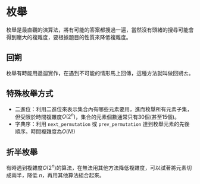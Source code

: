 # 枚舉

枚舉是最直觀的演算法，將有可能的答案都搜過一遍，當然沒有頭緒的搜尋可能會得到龐大的複雜度，要根據題目的性質來降低複雜度。

## 回朔

枚舉有時能用遞迴實作，在遇到不可能的情形馬上回傳，這種方法就叫做回朔ㄊ。

## 特殊枚舉方式

-   二進位：利用二進位來表示集合內有哪些元素要用，進而枚舉所有元素子集，但受限於時間複雜度$O(2^n)$，集合的元素個數通常只有30個(甚至15個)。   
-   字典序：利用 `next_permutation` 或 `prev_permutation` 達到枚舉元素的先後順序。時間複雜度為$O(N!)$

## 折半枚舉

有時遇到複雜度$O(2^n)$的算法，在無法用其他方法降低複雜度，可以試著將元素切成兩半，降低 $n$，再用其他算法組合起來。
